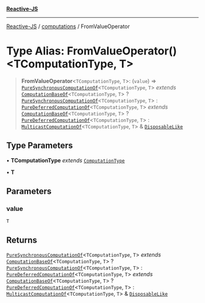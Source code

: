 [**Reactive-JS**](../../README.md)

***

[Reactive-JS](../../README.md) / [computations](../README.md) / FromValueOperator

# Type Alias: FromValueOperator()\<TComputationType, T\>

> **FromValueOperator**\<`TComputationType`, `T`\>: (`value`) => [`PureSynchronousComputationOf`](PureSynchronousComputationOf.md)\<`TComputationType`, `T`\> *extends* [`ComputationBaseOf`](ComputationBaseOf.md)\<`TComputationType`, `T`\> ? [`PureSynchronousComputationOf`](PureSynchronousComputationOf.md)\<`TComputationType`, `T`\> : [`PureDeferredComputationOf`](PureDeferredComputationOf.md)\<`TComputationType`, `T`\> *extends* [`ComputationBaseOf`](ComputationBaseOf.md)\<`TComputationType`, `T`\> ? [`PureDeferredComputationOf`](PureDeferredComputationOf.md)\<`TComputationType`, `T`\> : [`MulticastComputationOf`](MulticastComputationOf.md)\<`TComputationType`, `T`\> & [`DisposableLike`](../../utils/interfaces/DisposableLike.md)

## Type Parameters

• **TComputationType** *extends* [`ComputationType`](ComputationType.md)

• **T**

## Parameters

### value

`T`

## Returns

[`PureSynchronousComputationOf`](PureSynchronousComputationOf.md)\<`TComputationType`, `T`\> *extends* [`ComputationBaseOf`](ComputationBaseOf.md)\<`TComputationType`, `T`\> ? [`PureSynchronousComputationOf`](PureSynchronousComputationOf.md)\<`TComputationType`, `T`\> : [`PureDeferredComputationOf`](PureDeferredComputationOf.md)\<`TComputationType`, `T`\> *extends* [`ComputationBaseOf`](ComputationBaseOf.md)\<`TComputationType`, `T`\> ? [`PureDeferredComputationOf`](PureDeferredComputationOf.md)\<`TComputationType`, `T`\> : [`MulticastComputationOf`](MulticastComputationOf.md)\<`TComputationType`, `T`\> & [`DisposableLike`](../../utils/interfaces/DisposableLike.md)
